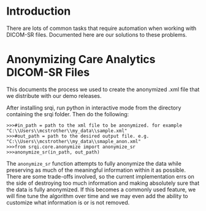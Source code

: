 # Introduction #

There are lots of common tasks that require automation when working with DICOM-SR files. Documented here are our solutions to these problems.

# Anonymizing Care Analytics DICOM-SR Files #

This documents the process we used to create the anonymized .xml file that we distribute with our demo releases.

After installing srqi, run python in interactive mode from the directory containing the srqi folder. Then do the following:

```
>>>#in_path = path to the xml file to be anonymized. for example "C:\\Users\\mcstrother\\my_data\\sample.xml"
>>>#out_path = path to the desired output file. e.g. "C:\\Users\\mcstrother\\my_data\\smaple_anon.xml"
>>>from srqi.core.anonymize import anonymize_sr
>>>anonymize_sr(in_path, out_path)
```

The `anonymize_sr` function attempts to fully anonymize the data while preserving as much of the meaningful information within it as possible. There are some trade-offs involved, so the current implementation errs on the side of destroying too much information and making absolutely sure that the data is fully anonymized. If this becomes a commonly used feature, we will fine tune the algorithm over time and we may even add the ability to customize what information is or is not removed.